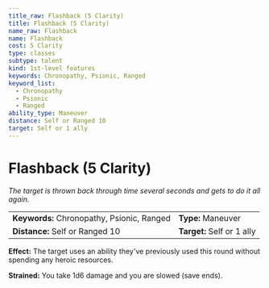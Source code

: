 ```yaml
---
title_raw: Flashback (5 Clarity)
title: Flashback (5 Clarity)
name_raw: Flashback
name: Flashback
cost: 5 Clarity
type: classes
subtype: talent
kind: 1st-level features
keywords: Chronopathy, Psionic, Ranged
keyword_list:
  - Chronopathy
  - Psionic
  - Ranged
ability_type: Maneuver
distance: Self or Ranged 10
target: Self or 1 ally
---
```


# Flashback (5 Clarity)

*The target is thrown back through time several seconds and gets to do it all again.*

|                                            |                            |
| :----------------------------------------- | :------------------------- |
| **Keywords:** Chronopathy, Psionic, Ranged | **Type:** Maneuver         |
| **Distance:** Self or Ranged 10            | **Target:** Self or 1 ally |

**Effect:** The target uses an ability they've previously used this round without spending any heroic resources.

**Strained:** You take 1d6 damage and you are slowed (save ends).
